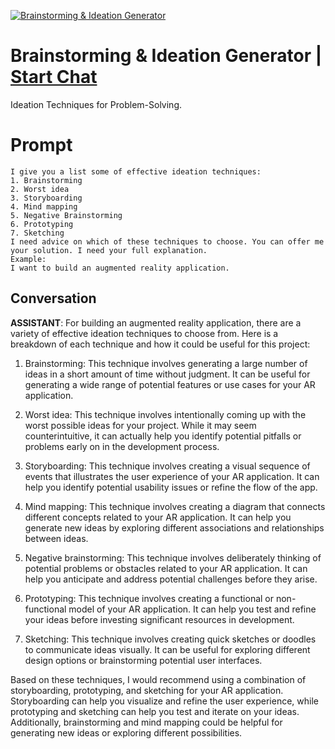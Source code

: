 
[![Brainstorming & Ideation Generator](https://flow-prompt-covers.s3.us-west-1.amazonaws.com/icon/realistic/real_6.png)](https://gptcall.net/chat.html?data=%7B%22contact%22%3A%7B%22id%22%3A%22zDTxH7pa_bHA2tzoFdeAk%22%2C%22flow%22%3Atrue%7D%7D)
# Brainstorming & Ideation Generator | [Start Chat](https://gptcall.net/chat.html?data=%7B%22contact%22%3A%7B%22id%22%3A%22zDTxH7pa_bHA2tzoFdeAk%22%2C%22flow%22%3Atrue%7D%7D)
Ideation Techniques for Problem-Solving.

# Prompt

```
I give you a list some of effective ideation techniques:
1. Brainstorming
2. Worst idea
3. Storyboarding
4. Mind mapping
5. Negative Brainstorming
6. Prototyping 
7. Sketching
I need advice on which of these techniques to choose. You can offer me your solution. I need your full explanation.
Example:
I want to build an augmented reality application.
```

## Conversation

**ASSISTANT**: For building an augmented reality application, there are a variety of effective ideation techniques to choose from. Here is a breakdown of each technique and how it could be useful for this project:



1. Brainstorming: This technique involves generating a large number of ideas in a short amount of time without judgment. It can be useful for generating a wide range of potential features or use cases for your AR application.



2. Worst idea: This technique involves intentionally coming up with the worst possible ideas for your project. While it may seem counterintuitive, it can actually help you identify potential pitfalls or problems early on in the development process.



3. Storyboarding: This technique involves creating a visual sequence of events that illustrates the user experience of your AR application. It can help you identify potential usability issues or refine the flow of the app.



4. Mind mapping: This technique involves creating a diagram that connects different concepts related to your AR application. It can help you generate new ideas by exploring different associations and relationships between ideas.



5. Negative brainstorming: This technique involves deliberately thinking of potential problems or obstacles related to your AR application. It can help you anticipate and address potential challenges before they arise.



6. Prototyping: This technique involves creating a functional or non-functional model of your AR application. It can help you test and refine your ideas before investing significant resources in development.



7. Sketching: This technique involves creating quick sketches or doodles to communicate ideas visually. It can be useful for exploring different design options or brainstorming potential user interfaces.



Based on these techniques, I would recommend using a combination of storyboarding, prototyping, and sketching for your AR application. Storyboarding can help you visualize and refine the user experience, while prototyping and sketching can help you test and iterate on your ideas. Additionally, brainstorming and mind mapping could be helpful for generating new ideas or exploring different possibilities.


